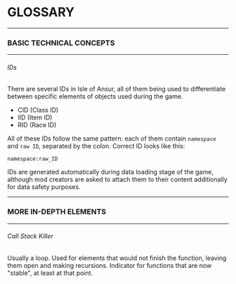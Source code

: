 # GLOSSARY

---

### BASIC TECHNICAL CONCEPTS

---

###### IDs
There are several IDs in Isle of Ansur, all of them being used to differentiate
between specific elements of objects used during the game.

* CID (Class ID)
* IID (Item ID)
* RID (Race ID)

All of these IDs follow the same pattern: each of them contain `namespace` and
`raw ID`, separated by the colon. Correct ID looks like this:

`namespace:raw_ID`

IDs are generated automatically during data loading stage of the game, although
mod creators are asked to attach them to their content additionally for data safety
purposes.

---

### MORE IN-DEPTH ELEMENTS 

---

###### Call Stack Killer
Usually a loop. Used for elements that would not finish the function, leaving them open
and making recursions. Indicator for functions that are now "stable", at least at
that point.